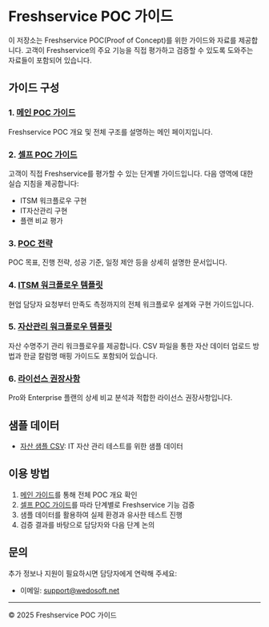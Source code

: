 # Freshservice POC 가이드

이 저장소는 Freshservice POC(Proof of Concept)를 위한 가이드와 자료를 제공합니다. 고객이 Freshservice의 주요 기능을 직접 평가하고 검증할 수 있도록 도와주는 자료들이 포함되어 있습니다.

## 가이드 구성

### 1. [메인 POC 가이드](./index.md)
Freshservice POC 개요 및 전체 구조를 설명하는 메인 페이지입니다.

### 2. [셀프 POC 가이드](./self-service-poc/index.md)
고객이 직접 Freshservice를 평가할 수 있는 단계별 가이드입니다. 다음 영역에 대한 실습 지침을 제공합니다:
- ITSM 워크플로우 구현
- IT자산관리 구현
- 플랜 비교 평가

### 3. [POC 전략](./strategy)
POC 목표, 진행 전략, 성공 기준, 일정 제안 등을 상세히 설명한 문서입니다.

### 4. [ITSM 워크플로우 템플릿](./itsm-workflow)
현업 담당자 요청부터 만족도 측정까지의 전체 워크플로우 설계와 구현 가이드입니다.

### 5. [자산관리 워크플로우 템플릿](./asset-management)
자산 수명주기 관리 워크플로우를 제공합니다. CSV 파일을 통한 자산 데이터 업로드 방법과 한글 칼럼명 매핑 가이드도 포함되어 있습니다.

### 6. [라이선스 권장사항](./license-recommendations)
Pro와 Enterprise 플랜의 상세 비교 분석과 적합한 라이선스 권장사항입니다.

## 샘플 데이터

- [자산 샘플 CSV](./self-service-poc/sample-data/asset-sample.csv): IT 자산 관리 테스트를 위한 샘플 데이터

## 이용 방법

1. [메인 가이드](./index.md)를 통해 전체 POC 개요 확인
2. [셀프 POC 가이드](./self-service-poc/index.md)를 따라 단계별로 Freshservice 기능 검증
3. 샘플 데이터를 활용하여 실제 환경과 유사한 테스트 진행
4. 검증 결과를 바탕으로 담당자와 다음 단계 논의

## 문의

추가 정보나 지원이 필요하시면 담당자에게 연락해 주세요:
- 이메일: support@wedosoft.net

---

© 2025 Freshservice POC 가이드 